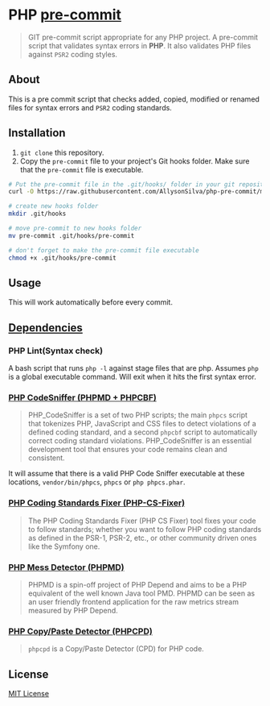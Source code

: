 # PHP [pre-commit](https://git-scm.com/book/en/v2/Customizing-Git-Git-Hooks)

> GIT pre-commit script appropriate for any PHP project.
> A pre-commit script that validates syntax errors in **PHP**. It also validates PHP files against `PSR2` coding styles.

## About

This is a pre commit script that checks added, copied, modified or renamed files for syntax errors and `PSR2` coding standards.

## Installation

1. `git clone` this repository.
2. Copy the `pre-commit` file to your project's Git hooks folder. Make sure that the `pre-commit` file is executable.

```bash
# Put the pre-commit file in the .git/hooks/ folder in your git repository.
curl -O https://raw.githubusercontent.com/AllysonSilva/php-pre-commit/master/pre-commit

# create new hooks folder
mkdir .git/hooks

# move pre-commit to new hooks folder
mv pre-commit .git/hooks/pre-commit

# don't forget to make the pre-commit file executable
chmod +x .git/hooks/pre-commit
```

## Usage

This will work automatically before every commit.

## [Dependencies](https://github.com/AllysonSilva/environment/blob/master/Composer/composer.json)

### PHP Lint(Syntax check)

A bash script that runs `php -l` against stage files that are php. Assumes `php` is a global executable command. Will exit when it hits the first syntax error.


### [PHP CodeSniffer (PHPMD + PHPCBF)](https://github.com/squizlabs/PHP_CodeSniffer#installation)

> PHP_CodeSniffer is a set of two PHP scripts; the main `phpcs` script that tokenizes PHP, JavaScript and CSS files to detect violations of a defined coding standard, and a second `phpcbf` script to automatically correct coding standard violations. PHP_CodeSniffer is an essential development tool that ensures your code remains clean and consistent.

It will assume that there is a valid PHP Code Sniffer executable at these locations, `vendor/bin/phpcs`, `phpcs` or `php phpcs.phar`.

### [PHP Coding Standards Fixer (PHP-CS-Fixer)](https://github.com/FriendsOfPHP/PHP-CS-Fixer#installation)

> The PHP Coding Standards Fixer (PHP CS Fixer) tool fixes your code to follow standards; whether you want to follow PHP coding standards as defined in the PSR-1, PSR-2, etc., or other community driven ones like the Symfony one.

### [PHP Mess Detector (PHPMD)](https://phpmd.org/download/index.html)

> PHPMD is a spin-off project of PHP Depend and aims to be a PHP equivalent of the well known Java tool PMD. PHPMD can be seen as an user friendly frontend application for the raw metrics stream measured by PHP Depend.

### [PHP Copy/Paste Detector (PHPCPD)](https://github.com/sebastianbergmann/phpcpd)

> `phpcpd` is a Copy/Paste Detector (CPD) for PHP code.

## License

[MIT License](https://github.com/AllysonSilva/php-pre-commit/blob/master/LICENSE)
